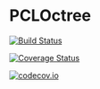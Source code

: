 # PCLOctree

[![Build Status](https://travis-ci.org/r9y9/PCLOctree.jl.svg?branch=master)](https://travis-ci.org/r9y9/PCLOctree.jl)

[![Coverage Status](https://coveralls.io/repos/r9y9/PCLOctree.jl/badge.svg?branch=master&service=github)](https://coveralls.io/github/r9y9/PCLOctree.jl?branch=master)

[![codecov.io](http://codecov.io/github/r9y9/PCLOctree.jl/coverage.svg?branch=master)](http://codecov.io/github/r9y9/PCLOctree.jl?branch=master)
